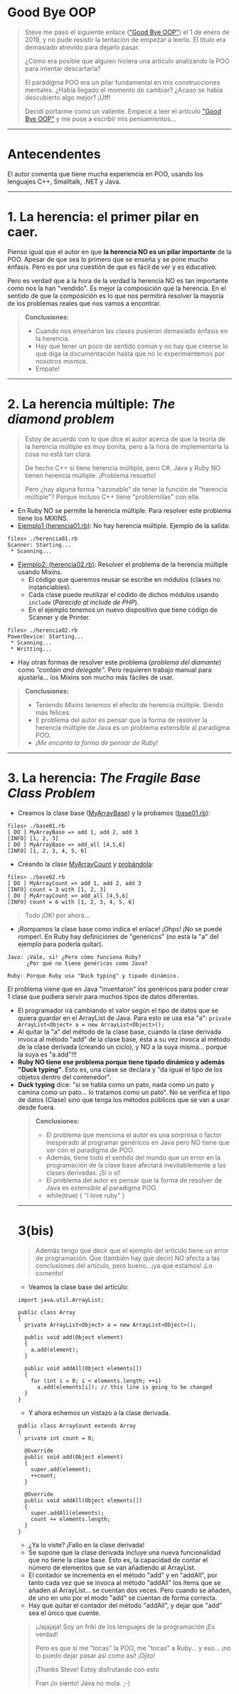 
# Good Bye OOP

> Steve me pasó el siguiente enlace (["Good Bye OOP"](https://medium.com/@cscalfani/goodbye-object-oriented-programming-a59cda4c0e53)) el 1 de enero de 2019, y no pude resistir la tentación de empezar a leerlo. El título era demasiado atrevido para dejarlo pasar.
>
> ¿Cómo era posible que alguien hiciera una artículo analizando la POO para intentar descartarla?
>
> El paradigma POO era un pilar fundamental en mis construcciones mentales. ¿Había llegado el momento de cambiar? ¿Acaso se había descubierto algo mejor? ¡Uff!
>
> Decidí portarme como un valiente. Empecé a leer el artículo ["Good Bye OOP"](https://medium.com/@cscalfani/goodbye-object-oriented-programming-a59cda4c0e53) y me puse a escribir mis pensamientos...

---

# Antecendentes

El autor comenta que tiene mucha experiencia en POO, usando los lenguajes C++, Smalltalk, .NET y Java.

---

# 1. La herencia: el primer pilar en caer.

Pienso igual que el autor en que **la herencia NO es un pilar importante** de la POO. Apesar de que sea lo primero que se enseña y se pone mucho énfasis. Pero es por una cuestión de que es fácil de ver y es educativo.

Pero es verdad que a la hora de la verdad la herencia NO es tan importante como nos la han "vendido". Es mejor la composición que la herencia. En el sentido de que la composición es lo que nos permitirá resolver la mayoría de los problemas reales que nos vamos a encontrar.

> **Conclusiones:**
> * Cuando nos enseñaron las clases pusieron demasiado énfasis en la herencia.
> * Hay que tener un poco de sentido común y no hay que creerse lo que diga la documentación hasta que no lo experimentemos por nosotros mismos.
> * Empate!

---

# 2. La herencia múltiple: _The diamond problem_

> Estoy de acuerdo con lo que dice el autor acerca de que la teoría de la herencia múltiple es muy bonita, pero a la hora de implementarla la cosa no está tan clara.
>
> De hecho C++ si tiene herencia múltiple, pero C#, Java y Ruby NO tienen herencia múltiple. ¡Problema resuelto!
>
> Pero ¿hay alguna forma "razonable" de tener la función de "herencia múltiple"? Porque incluso C++ tiene "problemillas" con ella.

* En Ruby NO se permite la herencia múltiple. Para resolver este problema tiene los MIXINS.
* [Ejemplo1 (herencia01.rb)](./files/herencia01.rb): No hay herencia múltiple. Ejemplo de la salida:
```
files> ./herencia01.rb
Scanner: Starting...
 * Scanning...
```

* [Ejemplo2: (herencia02.rb)](./files/herencia02.rb): Resolver el problema de la herencia múltiple usando Mixins.
    * El código que queremos reusar se escribe en módulos (clases no instanciables).
    * Cada clase puede reutilizar el códido de dichos módulos usando `include` (_Parecido al include de PHP_).
    * En el ejemplo tenemos un nuevo dispositivo que tiene código de Scanner y de Printer.
```
files> ./herencia02.rb
PowerDevice: Starting...
 * Scanning...
 * Writting...
```

* Hay otras formas de resolver este problema (_problema del diamante_) como  _"contain and delegate"_. Pero requieren trabajo manual para ajustarla... los Mixins son mucho más fáciles de usar.

> **Conclusiones:**
> * Teniendo _Mixins_ tenemos el efecto de herencia múltiple. Siendo más felices.
> * E problema del autor es pensar que la forma de resolver la herencia múltiple de Java es un problema extensible al paradigma POO.
> * _¡Me encanta la forma de pensar de Ruby!_

---

# 3. La herencia: _The Fragile Base Class Problem_

* Creamos la clase base ([MyArrayBase](./files/my-array-base.rb)) y la probamos ([base01.rb](./files/base01.rb)):
```
files> ./base01.rb
[ DO ] MyArrayBase => add 1, add 2, add 3
[INFO] [1, 2, 3]
[ DO ] MyArrayBase => add_all [4,5,6]
[INFO] [1, 2, 3, 4, 5, 6]
```
* Creando la clase [MyArrayCount](./files/my-array-count.rb) y [probándola](./files/base02.rb):
```
files> ./base02.rb
[ DO ] MyArrayCount => add 1, add 2, add 3
[INFO] count = 3 with [1, 2, 3]
[ DO ] MyArrayCount => add_all [4,5,6]
[INFO] count = 6 with [1, 2, 3, 4, 5, 6]
```

> Todo ¡OK! por ahora...

* ¡Rompamos la clase base como indica el enlace! ¡Ohps! ¡No se puede romper!. En Ruby hay definiciones de "genéricos" (no está la "a" del ejemplo para poderla quitar).

```
Java: ¡Vale, si! ¿Pero cómo funciona Ruby?
      ¿Por qué no tiene genéricos como Java?

Ruby: Porque Ruby usa "Duck typing" y tipado dinámico.
```

El problema viene que en Java "inventaron" los genéricos para poder crear 1 clase que pudiera servir para muchos tipos de datos diferentes.
* El programador irá cambiando el valor <Object> según el tipo de datos
que se quiera guardar en el ArrayList de Java. Para esto se usa esa "a": `private ArrayList<Object> a = new ArrayList<Object>();`
* Al quitar la "a" del método de la clase base, cuando la clase derivada invoca al método "add" de la clase base, ésta a su vez invoca al método de la clase derivada (creando un ciclo), y NO a la suya misma... porque la suya es "a.add"!!!
* **Ruby NO tiene ese problema porque tiene tipado dinámico y además "Duck typing"**. Esto es, una clase se declara y "da igual el tipo de los objetos dentro del contenedor".
* **Duck typing** dice: "si se habla como un pato, nada como un pato y camina como un pato... lo tratamos como un pato". No se verifica el tipo de datos (Clase) sino que tenga los métodos públicos que se van a usar desde fuera.

> **Conclusiones:**
> * El problema que menciona el autor es una sorpresa o factor inesperado al programar genéricos en Java pero NO tiene que ver con el paradigma de POO.
> * Además, tiene todo el sentido del mundo que un error en la programación de la clase base afectará inevitablemente a las clases derivadas. ¡Sí o sí!
> * El problema del autor es pensar que la forma de resolver de Java es extensible al paradigma POO.
> * while(true) { "I love ruby" }

---

# 3(bis)

> Además tengo que decir que el ejemplo del artículo tiene un error de programación. Que (también hay que decir) NO afecta a las conclusiones del artículo, pero bueno...¡ya que estamos! ¡Lo comento!

* Veamos la clase base del artículo:

```
import java.util.ArrayList;

public class Array
{
  private ArrayList<Object> a = new ArrayList<Object>();

  public void add(Object element)
  {
    a.add(element);
  }

  public void addAll(Object elements[])
  {
    for (int i = 0; i < elements.length; ++i)
      a.add(elements[i]); // this line is going to be changed
  }
}
```

* Y ahora echemos un vistazo a la clase derivada.

```
public class ArrayCount extends Array
{
  private int count = 0;

  @Override
  public void add(Object element)
  {
    super.add(element);
    ++count;
  }

  @Override
  public void addAll(Object elements[])
  {
    super.addAll(elements);
    count += elements.length;
  }
}
```

* ¿Ya lo viste? ¡Fallo en la clase derivada!
* Se supone que la clase derivada incluye una nueva funcionalidad que no tiene la clase base. Esto es, la capacidad de contar el número de elementos que se van añadiendo al ArrayList.
* El contador se incrementa en el método "add" y en "addAll", por tanto cada vez que se invoca al método "addAll" los items que se añaden al ArrayList... se cuentan dos veces. Pero cuando se añaden, de uno en uno por el modo "add" se cuentan de forma correcta.
* Hay que quitar el contador del método "addAll", y dejar que "add" sea el único que cuente.

> ¡Jajajaja! Soy un friki de los lenguajes de la programación ¡Es verdad!
>
> Pero es que si me "tocas" la POO, me "tocas" a Ruby... y eso... ¡no lo puedo dejar pasar así como así! ¡Ojito!
>
> ¡Thanks Steve! Estoy disfrutando con esto
>
> Fran ¡lo siento! Java no mola. ;-)

